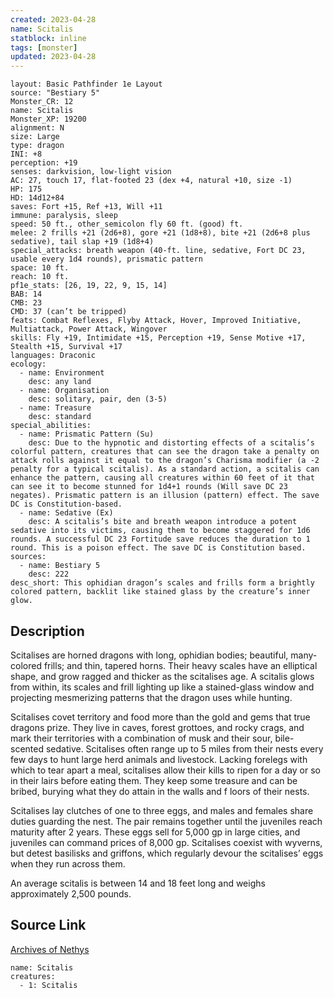 ```yaml
---
created: 2023-04-28
name: Scitalis
statblock: inline
tags: [monster]
updated: 2023-04-28
---
```

```statblock
layout: Basic Pathfinder 1e Layout
source: "Bestiary 5"
Monster_CR: 12
name: Scitalis
Monster_XP: 19200
alignment: N
size: Large
type: dragon
INI: +8
perception: +19
senses: darkvision, low-light vision
AC: 27, touch 17, flat-footed 23 (dex +4, natural +10, size -1)
HP: 175
HD: 14d12+84
saves: Fort +15, Ref +13, Will +11
immune: paralysis, sleep
speed: 50 ft., other_semicolon fly 60 ft. (good) ft.
melee: 2 frills +21 (2d6+8), gore +21 (1d8+8), bite +21 (2d6+8 plus sedative), tail slap +19 (1d8+4)
special_attacks: breath weapon (40-ft. line, sedative, Fort DC 23, usable every 1d4 rounds), prismatic pattern
space: 10 ft.
reach: 10 ft.
pf1e_stats: [26, 19, 22, 9, 15, 14]
BAB: 14
CMB: 23
CMD: 37 (can’t be tripped)
feats: Combat Reflexes, Flyby Attack, Hover, Improved Initiative, Multiattack, Power Attack, Wingover
skills: Fly +19, Intimidate +15, Perception +19, Sense Motive +17, Stealth +15, Survival +17
languages: Draconic
ecology:
  - name: Environment
    desc: any land
  - name: Organisation
    desc: solitary, pair, den (3-5)
  - name: Treasure
    desc: standard
special_abilities:
  - name: Prismatic Pattern (Su)
    desc: Due to the hypnotic and distorting effects of a scitalis’s colorful pattern, creatures that can see the dragon take a penalty on attack rolls against it equal to the dragon’s Charisma modifier (a -2 penalty for a typical scitalis). As a standard action, a scitalis can enhance the pattern, causing all creatures within 60 feet of it that can see it to become stunned for 1d4+1 rounds (Will save DC 23 negates). Prismatic pattern is an illusion (pattern) effect. The save DC is Constitution-based.
  - name: Sedative (Ex)
    desc: A scitalis’s bite and breath weapon introduce a potent sedative into its victims, causing them to become staggered for 1d6 rounds. A successful DC 23 Fortitude save reduces the duration to 1 round. This is a poison effect. The save DC is Constitution based.
sources:
  - name: Bestiary 5
    desc: 222
desc_short: This ophidian dragon’s scales and frills form a brightly colored pattern, backlit like stained glass by the creature’s inner glow.
```
## Description
Scitalises are horned dragons with long, ophidian bodies; beautiful, many-colored frills; and thin, tapered horns. Their heavy scales have an elliptical shape, and grow ragged and thicker as the scitalises age. A scitalis glows from within, its scales and frill lighting up like a stained-glass window and projecting mesmerizing patterns that the dragon uses while hunting.

 Scitalises covet territory and food more than the gold and gems that true dragons prize. They live in caves, forest grottoes, and rocky crags, and mark their territories with a combination of musk and their sour, bile-scented sedative. Scitalises often range up to 5 miles from their nests every few days to hunt large herd animals and livestock. Lacking forelegs with which to tear apart a meal, scitalises allow their kills to ripen for a day or so in their lairs before eating them. They keep some treasure and can be bribed, burying what they do attain in the walls and f loors of their nests.

 Scitalises lay clutches of one to three eggs, and males and females share duties guarding the nest. The pair remains together until the juveniles reach maturity after 2 years. These eggs sell for 5,000 gp in large cities, and juveniles can command prices of 8,000 gp. Scitalises coexist with wyverns, but detest basilisks and griffons, which regularly devour the scitalises’ eggs when they run across them.

 An average scitalis is between 14 and 18 feet long and weighs approximately 2,500 pounds.
## Source Link
[Archives of Nethys](https://aonprd.com/MonsterDisplay.aspx?ItemName=Scitalis)
```encounter-table
name: Scitalis
creatures:
  - 1: Scitalis
```
